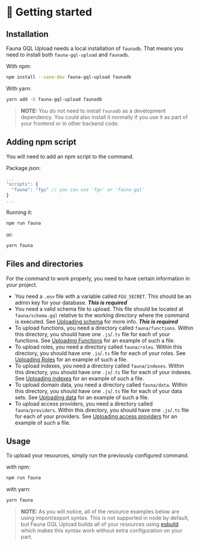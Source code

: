 # 🏹 Getting started

## Installation

Fauna GQL Upload needs a local installation of `faunadb`. That means you need to install both `fauna-gql-upload` and `faunadb`.

With npm:
```sh
npm install --save-dev fauna-gql-upload faunadb
```

With yarn:
```sh
yarn add -D fauna-gql-upload faunadb
```

> **NOTE:** You do not need to install `faunadb` as a development dependency. You could also install it normally if you use it as part of your frontend or in other backend code.

## Adding npm script

You will need to add an npm script to the command.

Package.json:
```js
...
"scripts": {
  "fauna": "fgu" // you can use 'fgu' or 'fauna-gql'
}
...
```

Running it:
```sh
npm run fauna
```

or:

```sh
yarn fauna
```

## Files and directories

For the command to work properly, you need to have certain information in your project.

- You need a `.env` file with a variable called `FGU_SECRET`. This should be an admin key for your database. ***This is required*** 
- You need a valid schema file to upload. This file should be located at `fauna/schema.gql` relative to the working directory where the command is executed. See [Uploading schema](/usage/upload-schema) for more info. ***This is required*** 
- To upload functions, you need a directory called `fauna/functions`. Within this directory, you should have one `.js`/`.ts` file for each of your functions. See [Uploading Functions](/usage/upload-functions) for an example of such a file.
- To upload roles, you need a directory called `fauna/roles`. Within this directory, you should have one `.js`/`.ts` file for each of your roles. See [Uploading Roles](/usage/upload-roles) for an example of such a file.
- To upload indexes, you need a directory called `fauna/indexes`. Within this directory, you should have one `.js`/`.ts` file for each of your indexes. See [Uploading indexes](/usage/upload-indexes) for an example of such a file.
- To upload domain data, you need a directory called `fauna/data`. Within this directory, you should have one `.js`/`.ts` file for each of your data sets. See [Uploading data](/usage/upload-data) for an example of such a file.
- To upload access providers, you need a directory called `fauna/providers`. Within this directory, you should have one `.js`/`.ts` file for each of your providers. See [Uploading access providers](/usage/upload-access-providers) for an example of such a file.

## Usage

To upload your resources, simply run the previously configured command.

with npm:
```sh
npm run fauna
```

with yarn:
```sh
yarn fauna
```

> **NOTE:** As you will notice, all of the resource examples below are using import/export syntax. This is not supported in node by default, but Fauna GQL Upload builds all of your resources using [esbuild](https://esbuild.github.io/) which makes this syntax work without extra configuration on your part.